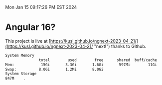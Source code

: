 Mon Jan 15 09:17:26 PM EST 2024

# Angular 16?


This project is live at [https://kusl.github.io/ngnext-2023-04-21/](https://kusl.github.io/ngnext-2023-04-21/ "next!") thanks to Github.

```bash
System Memory
               total        used        free      shared  buff/cache   available
Mem:            15Gi       3.3Gi       1.6Gi       597Mi        11Gi        12Gi
Swap:          8.0Gi       1.2Mi       8.0Gi
System Storage
847M	.
```
```bash
